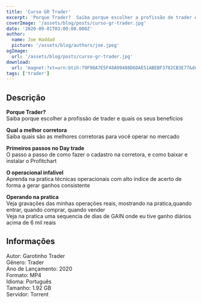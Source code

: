 ```yaml
---
title: 'Curso GR Trader'
excerpt: 'Porque Trader?  Saiba porque escolher a profissão de trader e quais os seus benefícios   Qual a melhor corretora  Saiba quais são as melhores corretoras para você operar no mercado   Primeiros passos no Day trade  O passo'
coverImage: '/assets/blog/posts/curso-gr-trader.jpg'
date: '2020-09-01T03:00:00.000Z'
author:
  name: Joe Haddad
  picture: '/assets/blog/authors/joe.jpeg'
ogImage:
  url: '/assets/blog/posts/curso-gr-trader.jpg'
download:
  url: 'magnet:?xt=urn:btih:79F90A7E5F48A99488D6DAE51ABEBF3782CB3E77&dn=Curso%20GR%20-%20Garotinho%20Trader%20-2020&tr=udp%3a%2f%2ftracker.openbittorrent.com%3a1337%2fannounce&tr=udp%3a%2f%2ftracker.opentrackr.org%3a1337%2fannounce'
tags: ['trader']
---
```

<h2>Descrição</h2>
<p></p><p><strong>Porque Trader?</strong><br/>Saiba porque escolher a profissão de trader e quais os seus benefícios</p><p><strong>Qual a melhor corretora</strong><br/>Saiba quais são as melhores corretoras para você operar no mercado</p><p><strong>Primeiros passos no Day trade</strong><br/>O passo a passo de como fazer o cadastro na corretora, e como baixar e instalar o Profitchart</p><p><strong>O operacional infalível</strong><br/>Aprenda na pratica técnicas operacionais com alto índice de acerto de forma a gerar ganhos consistente</p><p><strong>Operando na pratica</strong><br/>Veja gravações das minhas operações reais, mostrando na pratica,quando entrar, quando comprar, quando vender<br/>Veja na pratica uma sequencia de dias de GAIN onde eu tive ganho diários acima de 6 mil reais</p><h2>Informações</h2><p>Autor: Garotinho Trader<br/>Gênero: Trader<br/>Ano de Lançamento: 2020<br/>Formato: MP4<br/>Idioma: Português<br/>Tamanho: 1.92 GB<br/>Servidor: Torrent</p>